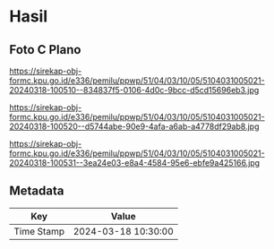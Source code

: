 # Hasil

## Foto C Plano

https://sirekap-obj-formc.kpu.go.id/e336/pemilu/ppwp/51/04/03/10/05/5104031005021-20240318-100510--834837f5-0106-4d0c-9bcc-d5cd15696eb3.jpg

https://sirekap-obj-formc.kpu.go.id/e336/pemilu/ppwp/51/04/03/10/05/5104031005021-20240318-100520--d5744abe-90e9-4afa-a6ab-a4778df29ab8.jpg

https://sirekap-obj-formc.kpu.go.id/e336/pemilu/ppwp/51/04/03/10/05/5104031005021-20240318-100531--3ea24e03-e8a4-4584-95e6-ebfe9a425166.jpg


## Metadata

| Key        | Value               |
| ---------- | ------------------- |
| Time Stamp | 2024-03-18 10:30:00 |




